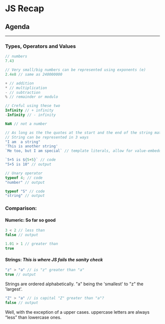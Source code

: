 # JS Recap
## Agenda 
---
### Types, Operators and Values

```javascript
// numbers 
7.43

// Very small/big numbers can be represented using exponents (e)
2.4e8 // same as 240000000

+ // addition
* // multiplication 
- // subtraction 
% // remainder or modulo

// Creful using these two
Infinity // + infinity 
-Infinity // - infinity 

NaN // not a number 

// As long as the the quotes at the start and the end of the string match
// String can be represented in 3 ways
"I am  a string"
'This is another string'
`Me too, but I am special` // template literals, allow for value-embedding

`5+5 is ${5+5}` // code 
"5+5 is 10" // output 

// Unary operator 
typeof 4; // code
"number" // output 

typeof "S" // code
"string" // output 
```
### Comparison:
#### Numeric: So far so good
```javascript
3 < 2 // less than
false // output

1.01 > 1 // greater than
true 
```
#### Strings: *This is where JS fails the sanity check* 

```javascript
"z" > "a" // is "z" greater than "a"
true // output
```
Strings are ordered alphabetically. "a" being the 'smallest' to "z" the 'largest'.
```javascript
"Z" > "a" // is capital "Z" greater than "a"?
false // output 
```
Well, with the exception of a upper cases. uppercase letters are always “less” than lowercase ones.  